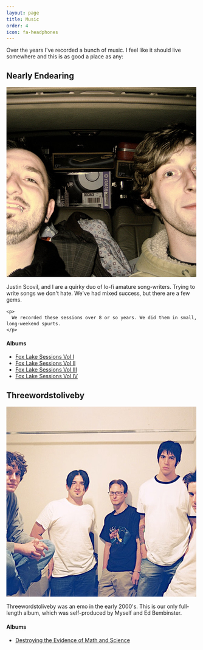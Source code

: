 ```yaml
---
layout: page
title: Music
order: 4
icon: fa-headphones
---
```


<div class="page-description">
  <p>
    Over the years I've recorded a bunch of music. I feel like it should live somewhere and this is as good a place as any:
  </p>
</div>

<div class="project">
  <div class="photo">
    <h2>Nearly Endearing</h2>
    <img src="/images/nearly-endearing.jpg">
  </div>

  <div class="description">
    <p>
      Justin Scovil, and I are a quirky duo of lo-fi amature song-writers. Trying to write songs we don't hate. We've had mixed success, but there are a few gems.
    </p>

    <p>
      We recorded these sessions over 8 or so years. We did them in small, long-weekend spurts.
    </p>
  </div>

  <h4>Albums</h4>
  <ul class="album-list">
    <li>
      <a href="https://soundcloud.com/nearlyendearing-1/sets/fox-lake-sessions-volume-i" target="_blank">
        <i class="fa fa-soundcloud"></i> Fox Lake Sessions Vol I
      </a>
    </li>
    <li>
      <a href="https://soundcloud.com/nearlyendearing-1/sets/fox-lake-sessions-volume-ii" target="_blank">
        <i class="fa fa-soundcloud"></i> Fox Lake Sessions Vol II
      </a>
    </li>
    <li>
      <a href="https://soundcloud.com/nearlyendearing-1/sets/fox-lake-sessions-volume-iii" target="_blank">
        <i class="fa fa-soundcloud"></i> Fox Lake Sessions Vol III
      </a>
    </li>
    <li>
      <a href="https://soundcloud.com/nearlyendearing-1/sets/fox-lake-sessions-volume-iv" target="_blank">
        <i class="fa fa-soundcloud"></i> Fox Lake Sessions Vol IV
      </a>
    </li>
  </ul>
</div>

<div class="project">
  <div class="photo">
    <h2>Threewordstoliveby</h2>
    <img src="/images/threewordstoliveby.jpg" alt="Matthew Flanigan, Dayton Nolan, Tim Barczack, Ed Bembinster, Chris Kladis">
  </div>

  <div class="description">
    <p>
      Threewordstoliveby was an emo in the early 2000's. This is our only full-length album, which was self-produced by Myself and Ed Bembinster.
    </p>
  </div>

  <h4>Albums</h4>
  <ul class="album-list">
    <li>
      <a href="https://soundcloud.com/threewordstoliveby/sets/destroying-the-evidence-of" target="_blank">
        <i class="fa fa-soundcloud"></i> Destroying the Evidence of Math and Science
      </a>
    </li>
  </ul>
</div>
